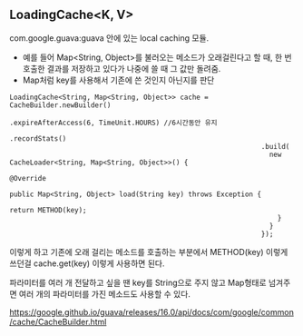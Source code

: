 LoadingCache<K, V>
-------------------

com.google.guava:guava 안에 있는 local caching 모듈.

- 예를 들어 Map<String, Object>를 불러오는 메소드가 오래걸린다고 할 때, 한 번 호출한 결과를 저장하고 있다가 나중에 쓸 때 그 값만 돌려줌.
- Map처럼 key를 사용해서 기존에 쓴 것인지 아닌지를 판단

```
LoadingCache<String, Map<String, Object>> cache = CacheBuilder.newBuilder()
                                                              .expireAfterAccess(6, TimeUnit.HOURS) //6시간동안 유지
                                                              .recordStats()
                                                              .build(
                                                                new CacheLoader<String, Map<String, Object>>() {
                                                                  @Override
                                                                  public Map<String, Object> load(String key) throws Exception {
                                                                    return METHOD(key);
                                                                  }
                                                                }
                                                              });
```

이렇게 하고 기존에 오래 걸리는 메소드를 호출하는 부분에서 METHOD(key) 이렇게 쓰던걸 cache.get(key) 이렇게 사용하면 된다.

파라미터를 여러 개 전달하고 싶을 땐 key를 String으로 주지 않고 Map형태로 넘겨주면 여러 개의 파라미터를 가진 메소드도 사용할 수 있다.


https://google.github.io/guava/releases/16.0/api/docs/com/google/common/cache/CacheBuilder.html
